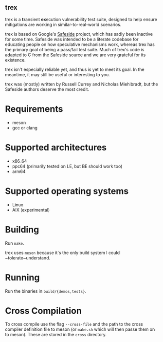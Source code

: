 trex
----

trex is a **tr**ansient **ex**ecution vulnerability test suite, designed to help ensure mitigations are working in similar-to-real-world scenarios.

trex is based on Google's [Safeside](https://github.com/google/safeside) project, which has sadly been inactive for some time.  Safeside was intended to be a literate codebase for educating people on how speculative mechanisms work, whereas trex has the primary goal of being a pass/fail test suite.  Much of trex's code is adapted to C from the Safeside source and we are very grateful for its existence.

trex isn't especially reliable yet, and thus is yet to meet its goal.  In the meantime, it may still be useful or interesting to you.

trex was (mostly) written by Russell Currey and Nicholas Miehlbradt, but the Safeside authors deserve the most credit.

Requirements
============

- meson
- gcc or clang

Supported architectures
=======================

- x86\_64
- ppc64 (primarily tested on LE, but BE should work too)
- arm64

Supported operating systems
===========================

- Linux
- AIX (experimental)

Building
========

Run `make`.

trex uses `meson` because it's the only build system I could ~tolerate~understand.

Running
=======

Run the binaries in `build/{demos,tests}`.

Cross Compilation
=================

To cross compile use the flag `--cross-file` and the path to the cross compiler definition file to meson (or `make.sh` which will then passe them on to meson). These are stored in the `cross` directory.

